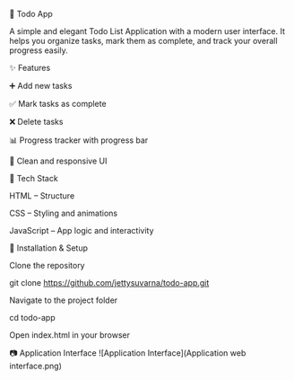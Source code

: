 📝 Todo App

A simple and elegant Todo List Application with a modern user interface.
It helps you organize tasks, mark them as complete, and track your overall progress easily.

✨ Features

➕ Add new tasks

✅ Mark tasks as complete

❌ Delete tasks

📊 Progress tracker with progress bar

🎨 Clean and responsive UI

🚀 Tech Stack

HTML – Structure

CSS – Styling and animations

JavaScript – App logic and interactivity

🔧 Installation & Setup

Clone the repository

git clone https://github.com/jettysuvarna/todo-app.git

Navigate to the project folder

cd todo-app

Open index.html in your browser

📷 Application Interface
![Application Interface](Application web interface.png)


